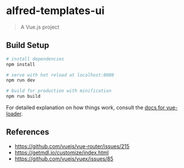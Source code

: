 # alfred-templates-ui

> A Vue.js project

## Build Setup

``` bash
# install dependencies
npm install

# serve with hot reload at localhost:8080
npm run dev

# build for production with minification
npm run build
```

For detailed explanation on how things work, consult the [docs for vue-loader](http://vuejs.github.io/vue-loader).

## References

- https://github.com/vuejs/vue-router/issues/215
- https://getmdl.io/customize/index.html
- https://github.com/vuejs/vuex/issues/85